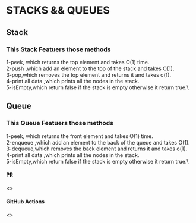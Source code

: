 # STACKS && QUEUES

## Stack

### This Stack Featuers those methods

1-peek, which returns the top element and takes O(1) time.\
2-push ,which add an element to the top of the stack and takes O(1).\
3-pop,which removes the top element and returns it and takes o(1).\
4-print all data ,which prints all the nodes in the stack.\
5-isEmpty,which return false if the stack is empty otherwise it return true.\


## Queue

### This Queue Featuers those methods

1-peek, which returns the front element and takes O(1) time.\
2-enqueue ,which add an element to the back of the queue and takes O(1).\
3-dequeue,which removes the back element and returns it and takes o(1).\
4-print all data ,which prints all the nodes in the stack.\
5-isEmpty,which return false if the stack is empty otherwise it return true.\

#### PR

<>

#### GitHub Actions

<>